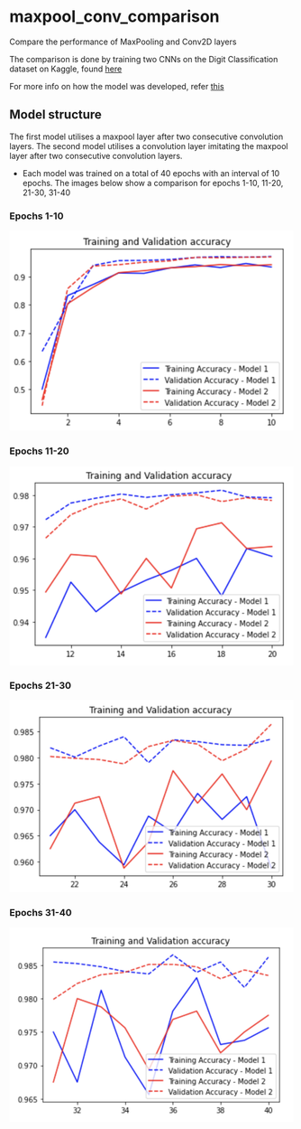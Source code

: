 # maxpool_conv_comparison
Compare the performance of MaxPooling and Conv2D layers

The comparison is done by training two CNNs on the Digit Classification dataset on Kaggle, found [here](https://www.kaggle.com/c/digit-recognizer/data)

For more info on how the model was developed, refer [this](https://www.kaggle.com/cdeotte/how-to-choose-cnn-architecture-mnist)

## Model structure
The first model utilises a maxpool layer after two consecutive convolution layers. The second model utilises a convolution layer imitating the maxpool layer after two consecutive convolution layers.

- Each model was trained on a total of 40 epochs with an interval of 10 epochs. The images below show a comparison for epochs 1-10, 11-20, 21-30, 31-40

### Epochs 1-10
<img src = "./figures/comparison_10.png">

### Epochs 11-20
<img src = "./figures/comparison_20.png">

### Epochs 21-30
<img src = "./figures/comparison_30.png">

### Epochs 31-40
<img src = "./figures/comparison_40.png">
